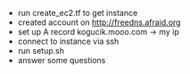 * run create_ec2.tf to get instance
* created account on http://freedns.afraid.org
* set up A record kogucik.mooo.com -> my ip
* connect to instance via ssh
* run setup.sh
* answer some questions